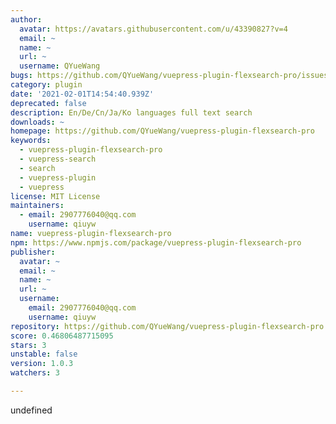 ```yaml
---
author:
  avatar: https://avatars.githubusercontent.com/u/43390827?v=4
  email: ~
  name: ~
  url: ~
  username: QYueWang
bugs: https://github.com/QYueWang/vuepress-plugin-flexsearch-pro/issues
category: plugin
date: '2021-02-01T14:54:40.939Z'
deprecated: false
description: En/De/Cn/Ja/Ko languages full text search
downloads: ~
homepage: https://github.com/QYueWang/vuepress-plugin-flexsearch-pro
keywords:
  - vuepress-plugin-flexsearch-pro
  - vuepress-search
  - search
  - vuepress-plugin
  - vuepress
license: MIT License
maintainers:
  - email: 2907776040@qq.com
    username: qiuyw
name: vuepress-plugin-flexsearch-pro
npm: https://www.npmjs.com/package/vuepress-plugin-flexsearch-pro
publisher:
  avatar: ~
  email: ~
  name: ~
  url: ~
  username:
    email: 2907776040@qq.com
    username: qiuyw
repository: https://github.com/QYueWang/vuepress-plugin-flexsearch-pro
score: 0.46806487715095
stars: 3
unstable: false
version: 1.0.3
watchers: 3

---
```


undefined